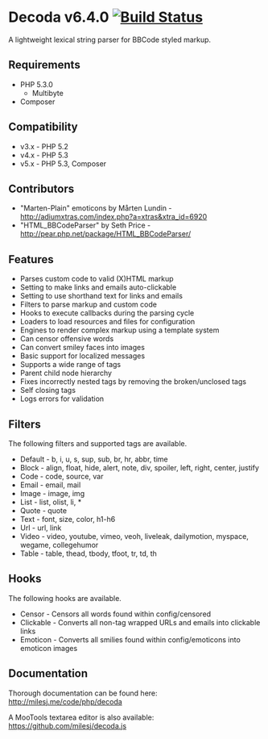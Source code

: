 # Decoda v6.4.0 [![Build Status](https://travis-ci.org/milesj/decoda.png?branch=master)](https://travis-ci.org/milesj/decoda) #

A lightweight lexical string parser for BBCode styled markup.

## Requirements ##

* PHP 5.3.0
    * Multibyte
* Composer

## Compatibility ##

* v3.x - PHP 5.2
* v4.x - PHP 5.3
* v5.x - PHP 5.3, Composer

## Contributors ##

* "Marten-Plain" emoticons by Mårten Lundin - http://adiumxtras.com/index.php?a=xtras&xtra_id=6920
* "HTML_BBCodeParser" by Seth Price - http://pear.php.net/package/HTML_BBCodeParser/

## Features ##

* Parses custom code to valid (X)HTML markup
* Setting to make links and emails auto-clickable
* Setting to use shorthand text for links and emails
* Filters to parse markup and custom code
* Hooks to execute callbacks during the parsing cycle
* Loaders to load resources and files for configuration
* Engines to render complex markup using a template system
* Can censor offensive words
* Can convert smiley faces into images
* Basic support for localized messages
* Supports a wide range of tags
* Parent child node hierarchy
* Fixes incorrectly nested tags by removing the broken/unclosed tags
* Self closing tags
* Logs errors for validation

## Filters ##

The following filters and supported tags are available.

* Default - b, i, u, s, sup, sub, br, hr, abbr, time
* Block - align, float, hide, alert, note, div, spoiler, left, right, center, justify
* Code - code, source, var
* Email - email, mail
* Image - image, img
* List - list, olist, li, *
* Quote - quote
* Text - font, size, color, h1-h6
* Url - url, link
* Video - video, youtube, vimeo, veoh, liveleak, dailymotion, myspace, wegame, collegehumor
* Table - table, thead, tbody, tfoot, tr, td, th

## Hooks ##

The following hooks are available.

* Censor - Censors all words found within config/censored
* Clickable - Converts all non-tag wrapped URLs and emails into clickable links
* Emoticon - Converts all smilies found within config/emoticons into emoticon images

## Documentation ##

Thorough documentation can be found here: http://milesj.me/code/php/decoda

A MooTools textarea editor is also available: https://github.com/milesj/decoda.js